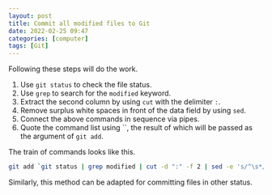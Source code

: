 ```yaml
---
layout: post
title: Commit all modified files to Git
date: 2022-02-25 09:47
categories: [computer]
tags: [Git]
---
```


Following these steps will do the work.

1. Use `git status`  to check the file status.
2. Use `grep` to search for the `modified` keyword.  
3. Extract the second column by using `cut` with the delimiter `:`.
4. Remove surplus white spaces in front of the data field by using `sed`.
5. Connect the above commands in sequence via pipes.
6. Quote the command list using \`\`, the result of which will be passed as the argument of `git add`.

The train of commands looks like this.

```bash
git add `git status | grep modified | cut -d ":" -f 2 | sed -e 's/^\s*//'`
```

Similarly, this method can be adapted for committing files in other status.
